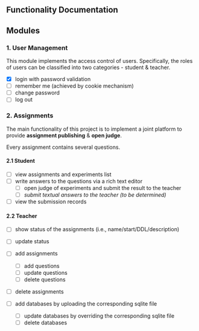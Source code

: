 ## Functionality Documentation

## Modules

### 1. User Management

This module implements the access control of users. Specifically, the roles of users can be classified into two categories - student & teacher.

- [x] login with password validation
- [ ] remember me (achieved by cookie mechanism)
- [ ] change password
- [ ] log out

### 2. Assignments

The main functionality of this project is to implement a joint platform to provide **assignment publishing** & **open judge**. 

Every assignment contains several questions.

#### 2.1 Student

- [ ] view assignments and experiments list
- [ ] write answers to the questions via a rich text editor
  - [ ] open judge of experiments and submit the result to the teacher
  - [ ] *submit textual answers to the teacher (to be determined)*
- [ ] view the submission records

#### 2.2 Teacher

- [ ] show status of the assignments (i.e., name/start/DDL/description)
- [ ] update status
- [ ] add assignments
  - [ ] add questions 
  - [ ] update questions
  - [ ] delete questions
- [ ] delete assignments

- [ ] add databases by uploading the corresponding sqlite file
  - [ ] update databases by overriding the corresponding sqlite file
  - [ ] delete databases